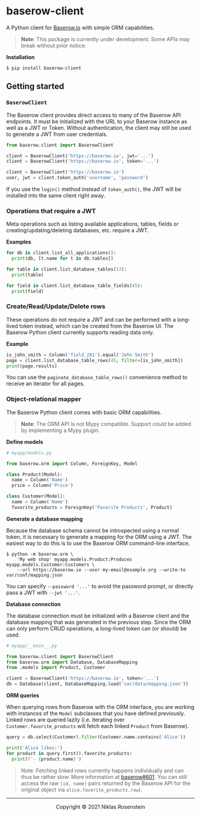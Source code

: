 # baserow-client

A Python client for [Baserow.io](https://baserow.io/) with simple ORM capabilities.

> __Note__: This package is currently under development. Some APIs may break without prior notice.

__Installation__

    $ pip install baserow-client

## Getting started

### `BaserowClient`

The Baserow client provides direct access to many of the Baserow API endpoints. It must be initialized with
the URL to your Baserow instance as well as a JWT or Token. Without authentication, the client may still be
used to generate a JWT from user credentials.

```py
from baserow.client import BaserowClient

client = BaserowClient('https://baserow.io', jwt='...')
client = BaserowClient('https://baserow.io', token='...')

client = BaserowClient('https://baserow.io')
user, jwt = client.token_auth('username', 'password')
```

If you use the `login()` method instead of `token_auth()`, the JWT will be installed into the same client
right away.

### Operations that require a JWT

Meta operations such as listing available applications, tables, fields or creating/updating/deleting databases,
etc. require a JWT.

__Examples__

```py
for db in client.list_all_applications():
  print(db, [t.name for t in db.tables])

for table in client.list_database_tables(13):
  print(table)

for field in client.list_database_table_fields(45):
  print(field)
```

### Create/Read/Update/Delete rows

These operations do not require a JWT and can be performed with a long-lived token instead, which can be created
from the Baserow UI. The Baserow Python client currently supports reading data only.

__Example__

```py
is_john_smith = Column('field_281').equal('John Smith')
page = client.list_database_table_rows(45, filter=[is_john_smith])
print(page.results)
```

You can use the `paginate_database_table_rows()` convenience method to receive an iterator for all pages.

### Object-relational mapper

The Baserow Python client comes with basic ORM capabilities.

> __Note__: The ORM API is not Mypy compatible. Support _could_ be added by implementing a Mypy plugin.

__Define models__

```py
# myapp/models.py

from baserow.orm import Column, ForeignKey, Model

class Product(Model):
  name = Column('Name')
  price = Column('Price')

class Customer(Model):
  name = Column('Name')
  favorite_products = ForeignKey('Favorite Products', Product)
```

__Generate a database mapping__

Because the database schema cannot be introspected using a normal token, it is necessary to generate a mapping for
the ORM using a JWT. The easiest way to do this is to use the Baserow ORM command-line interface.

    $ python -m baserow.orm \
        'My web shop' myapp.models.Product:Produces myapp.models.Customer:Customers \
        --url https://baserow.io --user my-email@example.org --write-to var/conf/mapping.json

You can specify `--password '...'` to avoid the password prompt, or directly pass a JWT with `--jwt '...'`.

__Database connection__

The database connection must be initialized with a Baserow client and the database mapping that was generated
in the previous step. Since the ORM can only perform CRUD operations, a long-lived token can (or should) be used.

```py
# myapp/__main__.py

from baserow.client import BaserowClient
from baserow.orm import Database, DatabaseMapping
from .models import Product, Customer

client = BaserowClient('https://baserow.io', token='...')
db = Database(client, DatabaseMapping.load('var/data/mapping.json'))
```

__ORM queries__

When querying rows from Baserow with the ORM interface, you are working with instances of the `Model` subclasses
that you have defined previously. Linked rows are queried lazily (i.e. iterating over `Customer.favorite_products`
will fetch each linked `Product` from Baserow).

```py
query = db.select(Customer).filter(Customer.name.contains('Alice'))

print('Alice likes:')
for product in query.first().favorite_products:
  print(f'- {product.name}')
```

> Note: Fetching linked rows currently happens individually and can thus be rather slow. More information at
> [baserow#601](https://gitlab.com/bramw/baserow/-/issues/601). You can still access the raw `(id, name)` pairs
> returned by the Baserow API for the original object via `alice.favorite_products.raw`).

---

<p align="center">Copyright &copy; 2021 Niklas Rosenstein</p>
